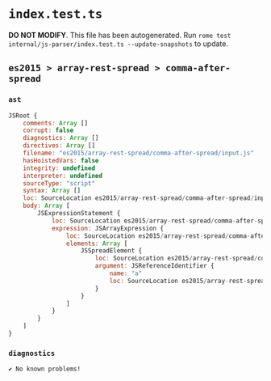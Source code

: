 # `index.test.ts`

**DO NOT MODIFY**. This file has been autogenerated. Run `rome test internal/js-parser/index.test.ts --update-snapshots` to update.

## `es2015 > array-rest-spread > comma-after-spread`

### `ast`

```javascript
JSRoot {
	comments: Array []
	corrupt: false
	diagnostics: Array []
	directives: Array []
	filename: "es2015/array-rest-spread/comma-after-spread/input.js"
	hasHoistedVars: false
	integrity: undefined
	interpreter: undefined
	sourceType: "script"
	syntax: Array []
	loc: SourceLocation es2015/array-rest-spread/comma-after-spread/input.js 1:0-1:8
	body: Array [
		JSExpressionStatement {
			loc: SourceLocation es2015/array-rest-spread/comma-after-spread/input.js 1:0-1:8
			expression: JSArrayExpression {
				loc: SourceLocation es2015/array-rest-spread/comma-after-spread/input.js 1:0-1:7
				elements: Array [
					JSSpreadElement {
						loc: SourceLocation es2015/array-rest-spread/comma-after-spread/input.js 1:1-1:5
						argument: JSReferenceIdentifier {
							name: "a"
							loc: SourceLocation es2015/array-rest-spread/comma-after-spread/input.js 1:4-1:5 (a)
						}
					}
				]
			}
		}
	]
}
```

### `diagnostics`

```
✔ No known problems!

```
